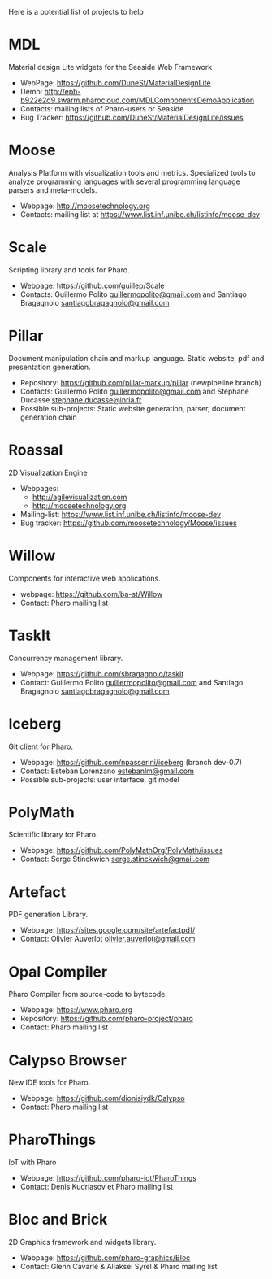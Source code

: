 Here is a potential list of projects to help 

# MDL
Material design Lite widgets for the Seaside Web Framework
 - WebPage: https://github.com/DuneSt/MaterialDesignLite
 - Demo: http://eph-b922e2d9.swarm.pharocloud.com/MDLComponentsDemoApplication
 - Contacts: mailing lists of Pharo-users or Seaside
 - Bug Tracker: https://github.com/DuneSt/MaterialDesignLite/issues

# Moose
Analysis Platform with visualization tools and metrics. Specialized tools to analyze programming languages with several programming language parsers and meta-models.
 - Webpage: http://moosetechnology.org
 - Contacts: mailing list at https://www.list.inf.unibe.ch/listinfo/moose-dev

# Scale
Scripting library and tools for Pharo.
 - Webpage: https://github.com/guillep/Scale
 - Contacts: Guillermo Polito <guillermopolito@gmail.com> and Santiago Bragagnolo <santiagobragagnolo@gmail.com>

# Pillar
Document manipulation chain and markup language. Static website, pdf and presentation generation.
 - Repository: https://github.com/pillar-markup/pillar (newpipeline branch)
 - Contacts: Guillermo Polito <guillermopolito@gmail.com> and Stéphane Ducasse <stephane.ducasse@inria.fr>
 - Possible sub-projects: Static website generation, parser, document generation chain
 
# Roassal
2D Visualization Engine
 - Webpages: 
   - http://agilevisualization.com
   - http://moosetechnology.org
 - Mailing-list: https://www.list.inf.unibe.ch/listinfo/moose-dev
 - Bug tracker: https://github.com/moosetechnology/Moose/issues

# Willow
Components for interactive web applications.
 - webpage: https://github.com/ba-st/Willow
 - Contact: Pharo mailing list

# TaskIt
Concurrency management library.
  - Webpage: https://github.com/sbragagnolo/taskit
  - Contact: Guillermo Polito <guillermopolito@gmail.com> and Santiago Bragagnolo <santiagobragagnolo@gmail.com>

# Iceberg
Git client for Pharo.
  - Webpage: https://github.com/npasserini/iceberg (branch dev-0.7)
  - Contact: Esteban Lorenzano <estebanlm@gmail.com>
  - Possible sub-projects: user interface, git model

# PolyMath 
Scientific library for Pharo.
  - Webpage: https://github.com/PolyMathOrg/PolyMath/issues
  - Contact: Serge Stinckwich <serge.stinckwich@gmail.com>	

# Artefact	
PDF generation Library.
  - Webpage: https://sites.google.com/site/artefactpdf/
  - Contact: Olivier Auverlot <olivier.auverlot@gmail.com>
  
# Opal Compiler
Pharo Compiler from source-code to bytecode.
  - Webpage: https://www.pharo.org
  - Repository: https://github.com/pharo-project/pharo
  - Contact: Pharo mailing list
  
# Calypso Browser
New IDE tools for Pharo.
  - Webpage: https://github.com/dionisiydk/Calypso
  - Contact: Pharo mailing list
  
 
# PharoThings
IoT with Pharo
  - Webpage: https://github.com/pharo-iot/PharoThings
  - Contact: Denis Kudriasov et Pharo mailing list

# Bloc and Brick

2D Graphics framework and widgets library.
 - Webpage: https://github.com/pharo-graphics/Bloc
 - Contact: Glenn Cavarlé & Aliaksei Syrel & Pharo mailing list
